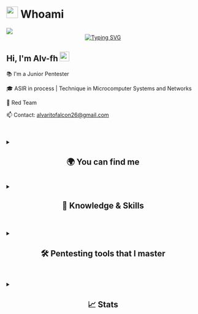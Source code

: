# <picture><img src = "https://github.com/7oSkaaa/7oSkaaa/blob/main/Images/about_me.gif?raw=true" width = 30px></picture> Whoami

<img src="https://github.com/user-attachments/assets/9b8562c4-d838-489d-8bcc-d51e85dfe6ba">
<div align="center">
  <a href="https://git.io/typing-svg"><img src="https://readme-typing-svg.demolab.com?font=Orbitron&pause=1000&color=F70000&width=435&lines=Ethical+Hacker;Divide+and+Conquer;Rooted+in+Excellence;Adapt+and+Overcome" alt="Typing SVG" />
  </a>
</div>

<h2 align="left">
  Hi, I'm Alv-fh
  <img src="https://media.giphy.com/media/hvRJCLFzcasrR4ia7z/giphy.gif" width="25px"/>
</h2>

📚 I'm a Junior Pentester

🎓 ASIR in process | Technique in Microcomputer Systems and Networks

🔴 Red Team

📫 Contact: alvaritofalcon26@gmail.com

<br>
<br>

<details>
  <summary><h2 align="center">🌍 You can find me</h2></summary> 

  <br>
  <div align="center">
  <a href="https://linkedin.com/in/alv-fh/" target="_blank"><img align="center" src="https://img.shields.io/badge/LinkedIn-0077B5?style=for-the-badge&logo=linkedin&logoColor=white"/></a>
  <a href="https://alv-fh.github.io" target="_blank"><img align="center" src="https://img.shields.io/static/v1?style=for-the-badge&message=Blog&color=222222&logo=GitHub&logoColor=BBDDE5&label="/></a>
  <a href="https://www.youtube.com/@Alv-fh/videos" target="_blank"><img align="center" src="https://img.shields.io/badge/YouTube-FF0000?style=for-the-badge&logo=youtube&logoColor=white"/></a>
  <a href = "mailto:alvaritofalcon26@gmail.com" target="_blank"><img align="center" src="https://img.shields.io/badge/Gmail-D14836?style=for-the-badge&logo=gmail&logoColor=white" alt="@alvaritofalcon26@gmail.com"  /></a>
  </div>
</details

<br>
<br>

<details>
  <summary><h2 align="center">📝 Knowledge & Skills</h2></summary>

  <br>
  <div style="border: 2px solid #22F700; border-radius: 10px; padding: 20px; margin-bottom: 20px;">
    <h3 align="center">⚙️ Operating System</h3>
    <div align="center" style="display: flex; flex-wrap: wrap; justify-content: center; gap: 10px;">
        <img src="https://img.shields.io/badge/Kali_Linux-557C94?style=for-the-badge&logo=kali-linux&color=000000" alt="Kali Linux" />
        <img src="https://img.shields.io/badge/Zorin-15A6F0?style=for-the-badge&logo=zorin&color=000000" alt="Zorin" />
        <img src="https://img.shields.io/badge/Ubuntu-E95420?style=for-the-badge&logo=ubuntu&color=000000" alt="Ubuntu" />
        <img src="https://img.shields.io/badge/Debian-D70A53?style=for-the-badge&logo=debian&color=000000" alt="Debian" />
        <img src="https://img.shields.io/badge/XFCE-2284F2?style=for-the-badge&logo=xfce&color=000000" alt="XFCE" />
        <img src="https://img.shields.io/badge/Lubuntu-0068C8?style=for-the-badge&logo=lubuntu&color=000000" alt="Lubuntu" />
        <img src="https://img.shields.io/badge/Xubuntu-0044AA?style=for-the-badge&logo=xubuntu&color=000000" alt="Xubuntu" />
        <img src="https://img.shields.io/badge/Linux-FCC624?style=for-the-badge&logo=linux&color=000000" alt="Linux" />
        <img src="https://img.shields.io/badge/Windows-000000?style=for-the-badge&logo=windows&color=000000" alt="Windows" />
    </div>
  </div>

  <br>
  <div style="border: 2px solid #22F700; border-radius: 10px; padding: 20px; margin-bottom: 20px;">
    <h3 align="center">☁️ Virtualization & Cloud</h3>
    <div align="center" style="display: flex; flex-wrap: wrap; justify-content: center; gap: 10px;">
        <img src="https://img.shields.io/badge/Tryhackme-212C42?style=for-the-badge&logo=tryhackme&color=000000" alt="TryHackMe" />
        <img src="https://img.shields.io/badge/VulnHub-007ACC?style=for-the-badge&logo=vulnhub&color=000000" alt="VulnHub" />
        <img src="https://img.shields.io/badge/Hackthebox-9FEF00?style=for-the-badge&logo=hackthebox&color=000000" alt="Hack The Box" />
        <img src="https://img.shields.io/badge/Docker-2496ED?style=for-the-badge&logo=docker&color=000000" alt="Docker" />
        <img src="https://img.shields.io/badge/VirtualBox-2F61B4?style=for-the-badge&logo=virtualbox&color=000000" alt="VirtualBox" />
    </div>
  </div>

  <br>
  <div style="border: 2px solid #22F700; border-radius: 10px; padding: 20px; margin-bottom: 20px;">
    <h3 align="center">🛠️ Tools & Utilities</h3>
    <div align="center" style="display: flex; flex-wrap: wrap; justify-content: center; gap: 10px;">
        <img src="https://img.shields.io/badge/Shodan-2F61B4?style=for-the-badge&logo=Shodan&color=000000" alt="Shodan" />
        <img src="https://img.shields.io/badge/MySQL-4479A1?style=for-the-badge&logo=mysql&color=000000" alt="MySQL" />
        <img src="https://img.shields.io/badge/Mariadb-003545?style=for-the-badge&logo=mariadb&color=000000" alt="MariaDB" />
        <img src="https://img.shields.io/badge/Bash-4EAA25?style=for-the-badge&logo=gnu-bash&color=000000" alt="Bash" />
        <img src="https://img.shields.io/badge/MarkDown-000000?style=for-the-badge&logo=markdown&color=000000" alt="MarkDown" />
    </div>
  </div>

  <br>
  <div style="border: 2px solid #22F700; border-radius: 10px; padding: 20px; margin-bottom: 20px;">
    <h3 align="center">💻 Programming & Development</h3>
    <div align="center" style="display: flex; flex-wrap: wrap; justify-content: center; gap: 10px;">
        <img src="https://img.shields.io/badge/Python-3776AB?style=for-the-badge&logo=python&color=000000" alt="Python" />
        <img src="https://img.shields.io/badge/Git-F05032?style=for-the-badge&logo=git&color=000000" alt="Git" />
        <img src="https://img.shields.io/badge/HTML5-5D4B6C?style=for-the-badge&logo=html5&color=000000" alt="HTML5" />
        <img src="https://img.shields.io/badge/CSS3-2965F1?style=for-the-badge&logo=css3&color=000000" alt="CSS3" />
        <img src="https://img.shields.io/badge/VS_Code-007ACC?style=for-the-badge&logo=visual-studio-code&color=000000" alt="VS Code" />
    </div>
  </div>

  <br>
  <div style="border: 2px solid #22F700; border-radius: 10px; padding: 20px; margin-bottom: 20px;">
    <h3 align="center">📡 Others</h3>
    <div align="center" style="display: flex; flex-wrap: wrap; justify-content: center; gap: 10px;">
        <img src="https://img.shields.io/badge/Apache-D22128?style=for-the-badge&logo=apache&color=000000" alt="Apache" />
        <img src="https://img.shields.io/badge/IIS-000000?style=for-the-badge&logo=iis&color=000000" alt="IIS" />
        <img src="https://img.shields.io/badge/nginx-000000?style=for-the-badge&logo=iis&color=000000" alt="IIS" />
        <img src="https://img.shields.io/badge/Discord-5865F2?style=for-the-badge&logo=discord&color=000000" alt="Discord" />
        <img src="https://img.shields.io/badge/Tomcat-000000?style=for-the-badge&logo=tomcat&color=000000" alt="Tomcat" />
    </div>
  </div>
</details>
<br>
<br>
<details>
  <summary><h2 align="center">🛠️ Pentesting tools that I master</h2></summary>

  <br>
  <div style="border: 2px solid #22F700; border-radius: 10px; padding: 20px; margin-bottom: 20px;">
    <h3 align="center">🔍 Tools for Reconnaissance | Passive and Active</h3>
    <div align="center" style="display: flex; flex-wrap: wrap; justify-content: center; gap: 10px;">
        <img src="https://img.shields.io/badge/Nmap-008C8C?style=for-the-badge&logo=nmap&color=000000" alt="Nmap" />
        <img src="https://img.shields.io/badge/Wireshark-009639?style=for-the-badge&logo=wireshark&color=000000" alt="Wireshark" />
        <img src="https://img.shields.io/badge/DNSDumpster-000000?style=for-the-badge&logo=dnsdumpster&color=000000" alt="DNSDumpster" />
        <img src="https://img.shields.io/badge/DNSRecon-000000?style=for-the-badge&logo=dnsrecon&color=000000" alt="DNSRecon" />
        <img src="https://img.shields.io/badge/HaveIBeenPwned-2A6379?style=for-the-badge&logo=haveibeenpwned&color=000000" alt="HaveIBeenPwned" />
        <img src="https://img.shields.io/badge/HTTrack-000000?style=for-the-badge&logo=httrack&color=000000" alt="HTTrack" />
        <img src="https://img.shields.io/badge/NetCraft-000000?style=for-the-badge&logo=netcraft&color=000000" alt="NetCraft" />
        <img src="https://img.shields.io/badge/Sublist3r-000000?style=for-the-badge&logo=sublist3r&color=000000" alt="Sublist3r" />
        <img src="https://img.shields.io/badge/TheHarvester-000000?style=for-the-badge&logo=theharvester&color=000000" alt="TheHarvester" />
        <img src="https://img.shields.io/badge/Wafw00f-00000?style=for-the-badge&logo=wafw00f&color=000000" alt="Wafw00f" />
        <img src="https://img.shields.io/badge/WhatWeb-000000?style=for-the-badge&logo=whatweb&color=000000" alt="WhatWeb" />
        <img src="https://img.shields.io/badge/Whois-000000?style=for-the-badge&logo=whois&color=000000" alt="Whois" />
        <img src="https://img.shields.io/badge/ARP_Scan-000000?style=for-the-badge&logo=arp_scan&color=000000" alt="ARP-Scan" />
        <img src="https://img.shields.io/badge/NetDiscover-000000?style=for-the-badge&logo=netdiscover&color=000000" alt="netdiscover" />
        <img src="https://img.shields.io/badge/fping-000000?style=for-the-badge&logo=fping&color=000000" alt="fping" />
        <img src="https://img.shields.io/badge/Curl-073551?style=for-the-badge&logo=curl&color=000000" alt="curl" />
        <img src="https://img.shields.io/badge/dig-000000?style=for-the-badge&logo=dig&color=000000" alt="dig" />
        <img src="https://img.shields.io/badge/dirbuster-000000?style=for-the-badge&logo=dirbuster&color=000000" alt="dirbuster" />
        <img src="https://img.shields.io/badge/dnsenum-000000?style=for-the-badge&logo=dnsenum&color=000000" alt="dnsenum" />
        <img src="https://img.shields.io/badge/fierce-000000?style=for-the-badge&logo=fierce&color=000000" alt="fierce" />
        <img src="https://img.shields.io/badge/gobuster-000000?style=for-the-badge&logo=gobuster&color=000000" alt="gobuster" />
        <img src="https://img.shields.io/badge/wfuzz-000000?style=for-the-badge&logo=wfuzz&color=000000" alt="wfuzz" />
    </div>
  </div>

  <br>
  <div style="border: 2px solid #22F700; border-radius: 10px; padding: 20px; margin-bottom: 20px;">
    <h3 align="center">💥 Tools for Exploitation</h3>
    <div align="center" style="display: flex; flex-wrap: wrap; justify-content: center; gap: 10px;">
        <img src="https://img.shields.io/badge/Metasploit-008C8C?style=for-the-badge&logo=metasploit&color=000000" alt="Metasploit" />
        <img src="https://img.shields.io/badge/Burp_Suite-FF6633?style=for-the-badge&logo=burp-suite&color=000000" alt="Burp Suite" />
        <img src="https://img.shields.io/badge/cadaver-000000?style=for-the-badge&logo=cadaver&color=000000" alt="cadaver" />
        <img src="https://img.shields.io/badge/crackmapexec-000000?style=for-the-badge&logo=crackmapexec&color=000000" alt="crackmapexec" />
        <img src="https://img.shields.io/badge/davtest-000000?style=for-the-badge&logo=davtest&color=000000" alt="davtest" />
        <img src="https://img.shields.io/badge/evil_winrm-000000?style=for-the-badge&logo=evil_winrm&color=000000" alt="evil_winrm" />
        <img src="https://img.shields.io/badge/hexedit-000000?style=for-the-badge&logo=hexedit&color=000000" alt="hexedit" />
        <img src="https://img.shields.io/badge/hydra-000000?style=for-the-badge&logo=hydra&color=000000" alt="hydra" />
        <img src="https://img.shields.io/badge/msfvenom-000000?style=for-the-badge&logo=msfvenom&color=000000" alt="msfvenom" />
        <img src="https://img.shields.io/badge/rpcclient-000000?style=for-the-badge&logo=rpcclient&color=000000" alt="rpcclient" />
        <img src="https://img.shields.io/badge/smbclient-000000?style=for-the-badge&logo=smbclient&color=000000" alt="smbclient" />
        <img src="https://img.shields.io/badge/smbmap-000000?style=for-the-badge&logo=smbmap&color=000000" alt="smbmap" />
        <img src="https://img.shields.io/badge/wpscan-000000?style=for-the-badge&logo=wpscan&color=000000" alt="wpscan" />
        <img src="https://img.shields.io/badge/xfreerdp-000000?style=for-the-badge&logo=xfreerdp&color=000000" alt="xfreerdp" />
    </div>
  </div>

  <br>
  <div style="border: 2px solid #22F700; border-radius: 10px; padding: 20px; margin-bottom: 20px;">
    <h3 align="center">🔓 Hash-Related Tools</h3>
    <div align="center" style="display: flex; flex-wrap: wrap; justify-content: center; gap: 10px;">
        <img src="https://img.shields.io/badge/John-000000?style=for-the-badge&logo=john&color=000000" alt="John The Ripper" />
        <img src="https://img.shields.io/badge/HashCat-000000?style=for-the-badge&logo=hashcat&color=000000" alt="HashCat" />
        <img src="https://img.shields.io/badge/ssh2john-000000?style=for-the-badge&logo=ssh2john&color=000000" alt="ssh2john" />
        <img src="https://img.shields.io/badge/mimikatz-000000?style=for-the-badge&logo=mimikatz&color=000000" alt="mimikatz" />
    </div>
  </div>
</details>
<br>
<br>
<details>  
  <summary><h2 align="center">📈 Stats</h2></summary>
  <p align="center">
    <a href="https://komarev.com/ghpvc/?username=Alv-fh&color=ff1a1a&style=for-the-badge">
      <img src="https://komarev.com/ghpvc/?username=Alv-fh&color=ff1a1a&style=for-the-badge" alt="views badge"/>
    </a>
  </p>
  <p align="center">
    <img src="https://github-readme-stats.vercel.app/api?username=Alv-fh&show_icons=true&theme=shadow_red" alt="GitHub stats"/>
  </p>
</details>
